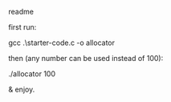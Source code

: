 readme

first run:

gcc .\starter-code.c -o allocator

then (any number can be used instead of 100):

./allocator 100

& enjoy.
